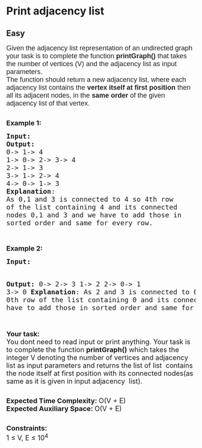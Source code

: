 # Print adjacency list
## Easy
<div class="problems_problem_content__Xm_eO"><p><span style="font-family: arial, helvetica, sans-serif;"><span style="color: rgba(0, 0, 0, 0.87); font-size: 18px; background-color: #ffffff;">Given the adjacency list representation of an undirected graph<br>your task is to complete the function&nbsp;</span><span style="box-sizing: inherit; font-weight: bolder; color: rgba(0, 0, 0, 0.87); font-size: 18px; background-color: #ffffff;">printGraph()</span><span style="color: rgba(0, 0, 0, 0.87); font-size: 18px; background-color: #ffffff;"> that takes the number of vertices (V) and the adjacency list as input parameters. <br>The function should return a new adjacency list, where each adjacency list contains the <strong>vertex itself at first position </strong>then all its adjacent nodes, in the <strong>same order</strong> of the given adjacency list of that vertex.</span></span></p>
<p><br><span style="font-size: 18px;"><strong>Example 1:</strong></span></p>
<pre><span style="font-size: 18px;"><strong>Input:</strong>
<img src="https://media.geeksforgeeks.org/img-practice/PROD/addEditProblem/701247/Web/Other/5c5cf82d-6510-48e7-834e-311f933ce758_1685086928.png" alt="">
<strong>Output:</strong> 
0-&gt; 1-&gt; 4 
1-&gt; 0-&gt; 2-&gt; 3-&gt; 4 
2-&gt; 1-&gt; 3 
3-&gt; 1-&gt; 2-&gt; 4 
4-&gt; 0-&gt; 1-&gt; 3
<strong>Explanation</strong>:
As 0,1 and 3 is connected to 4 so 4th row
of the list containing 4 and its connected
nodes 0,1 and 3 and we have to add those in
sorted order and same for every row.
</span>
</pre>
<p><br><span style="font-size: 18px;"><strong>Example 2:</strong></span></p>
<pre><span style="font-size: 18px;"><strong>Input:</strong>
<img src="https://media.geeksforgeeks.org/img-practice/PROD/addEditProblem/701247/Web/Other/e8e7865d-f04d-4d93-bf1f-c6b6baee639a_1685086929.png" alt="">

<strong>Output:</strong> 
0-&gt; 2-&gt; 3 
1-&gt; 2 
2-&gt; 0-&gt; 1 
3-&gt; 0
<strong>Explanation</strong>:
As 2 and 3 is connected to 0 so 0th row
of the list containing 0 and its connected 
nodes 2 and 3 and we have to add those in
sorted order and same for every row. 
</span>
</pre>
<p><br><span style="font-size: 18px;"><strong>Your task:</strong><br>You dont need to read input or print anything. Your task is to complete the function&nbsp;<strong>printGraph()</strong> which takes the integer V denoting the number of vertices and adjacency list as input parameters and returns the list of list&nbsp; contains the node itself at first position with its connected nodes(as same as it is given in input adjacency&nbsp; list).</span></p>
<p><br><span style="font-size: 18px;"><strong>Expected Time Complexity:&nbsp;</strong>O(V + E)<br><strong>Expected Auxiliary Space:&nbsp;</strong>O(V + E)</span></p>
<p><br><span style="font-size: 18px;"><strong>Constraints:</strong><br>1 ≤ V, E ≤ 10<sup>4</sup></span></p></div>